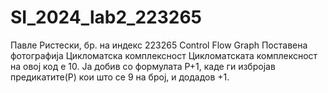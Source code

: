 # SI_2024_lab2_223265
Павле Ристески, бр. на индекс 223265
Control Flow Graph
 Поставена фотографија
Цикломатска комплексност
 Цикломатската комплексност на овој код е 10. Ја добив со формулата P+1, каде ги избројав предикатите(P) кои што се 9 на број, и додадов +1.
